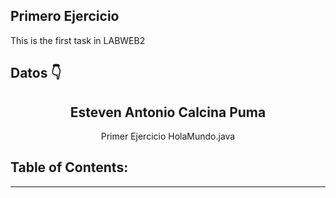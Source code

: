 ## Primero Ejercicio
This is the first task in LABWEB2
## Datos  👇



<h2 align = "center"> Esteven Antonio Calcina Puma </h2>

<p align = "center"> Primer Ejercicio HolaMundo.java</p>


## Table of Contents:
---

